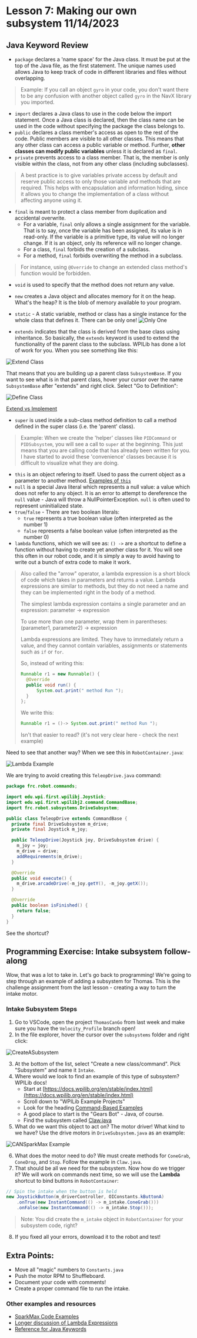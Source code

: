 # Lesson 7: Making our own subsystem  11/14/2023

## Java Keyword Review
* `package` declares a 'name space' for the Java class. It must be put at the top of the Java file, as the first statement.  The unique names used allows Java to keep track of code in different libraries and files without overlapping.
> Example: If you call an object `gyro` in your code, you don't want there to be any confusion with another object called `gyro` in the NavX library you imported. 
* `import` declares a Java class to use in the code below the import statement. Once a Java class is declared, then the class name can be used in the code without specifying the package the class belongs to.
* `public` declares a class member's access as open to the rest of the code. Public members are visible to all other classes. This means that any other class can access a public variable or method. Further, **other classes can modify public variables** unless it is declared as `final`.
* `private` prevents access to a class member. That is, the member is only visible within the class, not from any other class (including subclasses).
> A best practice is to give variables private access by default and reserve public access to only those variable and methods that are required. This helps with encapsulation and information hiding, since it allows you to change the implementation of a class without affecting anyone using it.
* `final` is meant to protect a class member from duplication and accidental overwrite.
  - For a variable, `final` only allows a single assignment for the variable. That is to say, once the variable has been assigned, its value is in read-only. If the variable is a primitive type, its value will no longer change. If it is an object, only its reference will no longer change.
  - For a class, `final` forbids the creation of a subclass.
  - For a method, `final` forbids overwriting the method in a subclass.
> For instance, using `@Override` to change an extended class method's function would be forbidden.
* `void` is used to specify that the method does not return any value.
* `new` creates a Java object and allocates memory for it on the heap.  What's the heap?  It is the blob of memory available to your program.
* `static` - A static variable, method or class has a single instance for the whole class that defines it. There can be only one! ![Only One](./Lesson07_resources/there-can-only-be-one.jpg)

* `extends` indicates that the class is derived from the base class using inheritance. So basically, the `extends` keyword is used to extend the functionality of the parent class to the subclass. WPILib has done a lot of work for you.  When you see something like this:

![Extend Class](./Lesson07_resources/ExtendClassScreenshot2023-11-13.png)

That means that you are building up a parent class `SubsystemBase`.  If you want to see what is in that parent class, hover your cursor over the name `SubsystemBase` after "extends" and right click.  Select "Go to Definition":

![Define Class](./Lesson07_resources/DefineExtendClassScreenshot2023-11-13.png)


[Extend vs Implement](https://www.geeksforgeeks.org/extends-vs-implements-in-java/)

* `super` is used inside a sub-class method definition to call a method defined in the super class (i.e. the 'parent' class).
> Example: When we create the 'helper' classes like `PIDCommand` or `PIDSubsystem`, you will see a call to `super` at the beginning.  This just means that you are calling code that has already been written for you.  I have started to avoid these 'convenience' classes because it is difficult to visualize what they are doing.
* `this` is an object refering to itself. Used to pass the current object as a parameter to another method. [Examples of `this`](https://en.wikibooks.org/wiki/Java_Programming/Keywords/this)
* `null` is a special Java literal which represents a null value: a value which does not refer to any object. It is an error to attempt to dereference the `null` value - Java will throw a NullPointerException. `null` is often used to represent uninitialized state.
* `true`/`false` - There are two boolean literals:
  - `true` represents a true boolean value (often interpreted as the number 1)
  - `false` represents a false boolean value (often interpreted as the number 0)
* `lambda` functions, which we will see as: `() ->` are a shortcut to define a function without having to create yet another class for it.  You will see this often in our robot code, and it is simply a way to avoid having to write out a bunch of extra code to make it work.
> Also called the "arrow" operator, a lambda expression is a short block of code which takes in parameters and returns a value. Lambda expressions are similar to methods, but they do not need a name and they can be implemented right in the body of a method.
>
> The simplest lambda expression contains a single parameter and an expression:
> parameter -> expression
>
> To use more than one parameter, wrap them in parentheses:
> (parameter1, parameter2) -> expression
>
> Lambda expressions are limited. They have to immediately return a value, and they cannot contain variables, assignments or statements such as `if` or `for`.
>
> So, instead of writing this:
> ```java
> Runnable r1 = new Runnable() {
>   @Override
>   public void run() {
>       System.out.print(" method Run ");
>   }
> };
> ```
>
> We write this:
> ```java
> Runnable r1 = ()-> System.out.print(" method Run ");
> ```
> Isn't that easier to read? (it's not very clear here - check the next example)

Need to see that another way?  When we see this in `RobotContainer.java`:

![Lambda Example](./Lesson07_resources/LambdaCommandExampleScreenshot2023-11-13.png)

We are trying to avoid creating this `TeleopDrive.java` command:
```java
package frc.robot.commands;

import edu.wpi.first.wpilibj.Joystick;
import edu.wpi.first.wpilibj2.command.CommandBase;
import frc.robot.subsystems.DriveSubsystem;

public class TeleopDrive extends CommandBase {
  private final DriveSubsystem m_drive;
  private final Joystick m_joy;

  public TeleopDrive(Joystick joy, DriveSubsystem drive) {
    m_joy = joy;
    m_drive = drive;
    addRequirements(m_drive);
  }

  @Override
  public void execute() {
    m_drive.arcadeDrive(-m_joy.getY(), -m_joy.getX());
  }

  @Override
  public boolean isFinished() {
    return false;
  }
}
```

See the shortcut?

## Programming Exercise: Intake subsystem follow-along
Wow, that was a lot to take in. Let's go back to programming! We're going to step through an example of adding a subsystem for Thomas.  This is the challenge assignment from the last lesson - creating a way to turn the intake motor.

### Intake Subsystem Steps
1. Go to VSCode, open the project `ThomasCanGo` from last week and make sure you have the `Velocity_Profile` branch open!
2. In the file explorer, hover the cursor over the `subsystems` folder and right click:

![CreateASubsystem](./Lesson07_resources/CreatingSubsystemsScreenshot2023-11-13.png)

3. At the bottom of the list, select "Create a new class/command".  Pick "Subsystem" and name it `Intake`.
4. Where would we look to find an example of this type of subsystem?  WPILib docs!
   * Start at [https://docs.wpilib.org/en/stable/index.html](https://docs.wpilib.org/en/stable/index.html)
   * Scroll down to "WPILib Example Projects"
   * Look for the heading [Command-Based Examples](https://docs.wpilib.org/en/stable/docs/software/examples-tutorials/wpilib-examples.html#command-based-examples)
   * A good place to start is the "Gears Bot" - Java, of course.
   * Find the subsystem called [Claw.java](https://github.com/wpilibsuite/allwpilib/blob/main/wpilibjExamples/src/main/java/edu/wpi/first/wpilibj/examples/gearsbot/subsystems/Claw.java)
5. What do we want this object to act on?  The motor driver! What kind to we have?  Use the drive motors in `DriveSubsystem.java` as an example:

![CANSparkMax Example](./Lesson07_resources/CANSparkMaxExampleScreenshot2023-11-13.png)

6. What does the motor need to do?  We must create methods for `ConeGrab`, `ConeDrop`, and `Stop`.  Follow the example in `Claw.java`.
7. That should be all we need for the subsystem.  Now how do we trigger it?  We will work on commands next time, so we will use the **Lambda** shortcut to bind buttons in `RobotContainer`:
```java
// Spin the intake when the button is held
new JoystickButton(m_driverController, OIConstants.kButtonA)
    .onTrue(new InstantCommand(() -> m_intake.ConeGrab()))
    .onFalse(new InstantCommand(() -> m_intake.Stop()));
```
> Note: You did create the `m_intake` object in `RobotContainer` for your subsystem code, right?
8. If you fixed all your errors, download it to the robot and test!

## Extra Points:
* Move all "magic" numbers to `Constants.java`
* Push the motor RPM to Shuffleboard.
* Document your code with comments!
* Create a proper command file to run the intake.

### Other examples and resources
* [SparkMax Code Examples](https://docs.revrobotics.com/sparkmax/software-resources/spark-max-code-examples)
* [Longer discussion of Lambda Expressions](https://docs.wpilib.org/en/stable/docs/software/basic-programming/functions-as-data.html#lambda-expressions-in-java)
* [Reference for Java Keywords](https://en.wikibooks.org/wiki/Java_Programming/Keywords)
